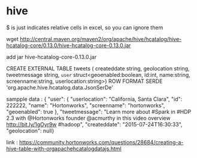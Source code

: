 # hive
$ is just indicates relative cells in excel, so you can ignore them

wget http://central.maven.org/maven2/org/apache/hive/hcatalog/hive-hcatalog-core/0.13.0/hive-hcatalog-core-0.13.0.jar

add jar hive-hcatalog-core-0.13.0.jar

CREATE EXTERNAL TABLE tweets (  createddate string,  geolocation string,  tweetmessage string,  `user` struct<geoenabled:boolean, id:int, name:string, screenname:string, userlocation:string>) ROW FORMAT SERDE 'org.apache.hive.hcatalog.data.JsonSerDe'


sampple data :
 {  "user": {    "userlocation": "California, Santa Clara",    "id": 222222,    "name": "Hortonworks",    "screenname": "hortonworks",    "geoenabled": true  },  "tweetmessage": "Learn more about #Spark in #HDP 2.3 with @Hortonworks founder @acmurthy in this video overview http://bit.ly/1gOyr9w  #hadoop",  "createddate": "2015-07-24T16:30:33",  "geolocation": null}
  
   
    
link :
https://community.hortonworks.com/questions/28684/creating-a-hive-table-with-orgapachehcatalogdatajs.html


